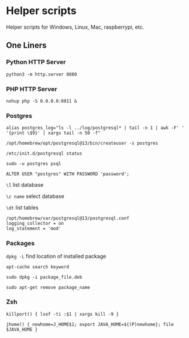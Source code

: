 # Helper scripts

Helper scripts for Windows, Linux, Mac, raspberrypi, etc.

## One Liners

### Python HTTP Server

`python3 -m http.server 8080`

### PHP HTTP Server

`nohup php -S 0.0.0.0:8011 &`

### Postgres
`alias postgres_log="ls -l ../log/postgresql* | tail -n 1 | awk -F' ' '{print \$9}' | xargs tail -n 50 -f"`

`/opt/homebrew/opt/postgresql@13/bin/createuser -s postgres`

`/etc/init.d/postgresql status`

`sudo -u postgres psql`

`ALTER USER "postgres" WITH PASSWORD 'password';`

`\l` list database

`\c name` select database

`\dt` list tables

```
/opt/homebrew/var/postgresql@13/postgresql.conf
logging_collector = on
log_statement = 'mod'
```

### Packages
`dpkg -L` find location of installed package

`apt-cache search keyword`

`sudo dpkg -i package_file.deb` 

`sudo apt-get remove package_name`

### Zsh
`killport() { lsof -ti :$1 | xargs kill -9 }`

`jhome() { newhome=J_HOME$1; export JAVA_HOME=${(P)newhome}; file $JAVA_HOME }`

